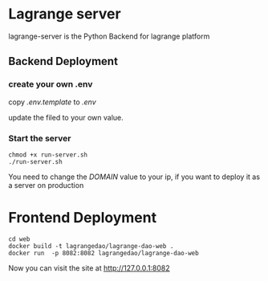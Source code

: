 #  Lagrange server
lagrange-server is the Python Backend for lagrange platform

## Backend Deployment
### create your own .env
copy _.env.template_ to _.env_

update the filed to your own value.

### Start the server

```shell
chmod +x run-server.sh
./run-server.sh
```

You need to change the _DOMAIN_ value to your ip, if you want to deploy it as a server on production

# Frontend Deployment

```shell
cd web
docker build -t lagrangedao/lagrange-dao-web . 
docker run  -p 8082:8082 lagrangedao/lagrange-dao-web
```

Now you can visit the site at http://127.0.0.1:8082

